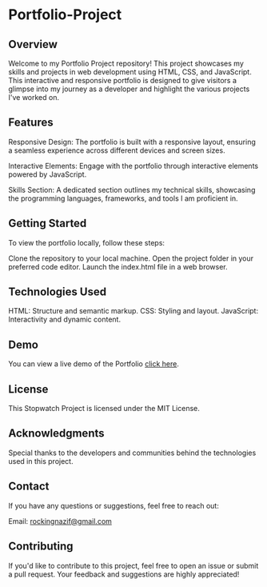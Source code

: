 ﻿# Portfolio-Project

## Overview

Welcome to my Portfolio Project repository! This project showcases my skills and projects in web development using HTML, CSS, and JavaScript. This interactive and responsive portfolio is designed to give visitors a glimpse into my journey as a developer and highlight the various projects I've worked on.

## Features

Responsive Design: The portfolio is built with a responsive layout, ensuring a seamless experience across different devices and screen sizes.

Interactive Elements: Engage with the portfolio through interactive elements powered by JavaScript. 

Skills Section: A dedicated section outlines my technical skills, showcasing the programming languages, frameworks, and tools I am proficient in.

## Getting Started

To view the portfolio locally, follow these steps:

Clone the repository to your local machine.
Open the project folder in your preferred code editor.
Launch the index.html file in a web browser.

## Technologies Used

HTML: Structure and semantic markup.
CSS: Styling and layout.
JavaScript: Interactivity and dynamic content.

## Demo
You can view a live demo of the Portfolio [click here](https://nazifansari.github.io/Portfolio-Project/).


## License

This Stopwatch Project is licensed under the MIT License.

## Acknowledgments

Special thanks to the developers and communities behind the technologies used in this project.

## Contact

If you have any questions or suggestions, feel free to reach out:

Email: rockingnazif@gmail.com

## Contributing

If you'd like to contribute to this project, feel free to open an issue or submit a pull request. Your feedback and suggestions are highly appreciated!
